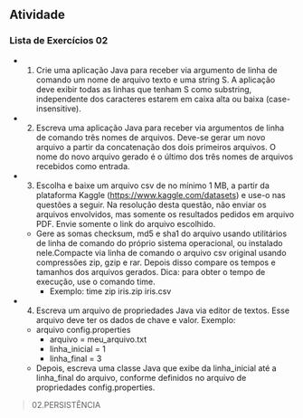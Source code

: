 ## Atividade

### Lista de Exercícios 02 ###

- 01. Crie uma aplicação Java para receber via argumento de linha de comando um nome de arquivo texto e uma string S. A aplicação deve exibir todas as linhas que tenham S como substring, independente dos caracteres estarem em caixa alta ou baixa (case-insensitive).
- 02. Escreva uma aplicação Java para receber via argumentos de linha de comando três nomes de arquivos. Deve-se gerar um novo arquivo a partir da concatenação dos dois primeiros arquivos. O nome do novo arquivo gerado é o último dos três nomes de arquivos recebidos como entrada.
- 03. Escolha e baixe um arquivo csv de no mínimo 1 MB, a partir da plataforma Kaggle (https://www.kaggle.com/datasets) e use-o nas questões a seguir. Na resolução desta questão, não enviar os arquivos envolvidos, mas somente os resultados pedidos em arquivo PDF. Envie somente o link do arquivo escolhido.
    - Gere as somas checksum, md5 e sha1 do arquivo usando utilitários de linha de comando do próprio sistema operacional, ou instalado nele.Compacte via linha de comando o arquivo csv original usando compressões zip, gzip e rar. Depois disso compare os tempos e tamanhos dos arquivos gerados. Dica: para obter o tempo de execução, use o comando time.
        - Exemplo: time zip iris.zip iris.csv
- 04. Escreva um arquivo de propriedades Java via editor de textos. Esse arquivo deve ter os dados de chave e valor. Exemplo:
    - arquivo config.properties
        - arquivo = meu_arquivo.txt
        - linha_inicial = 1
        - linha_final = 3
    - Depois, escreva uma classe Java que exibe da linha_inicial até a linha_final do arquivo, conforme definidos no arquivo de propriedades config.properties.

> 02.PERSISTÊNCIA
